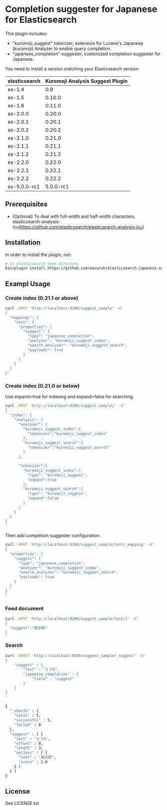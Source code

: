 Completion suggester for Japanese for Elasticsearch
==================================

This plugin includes:
* "kuromoji_suggest" tokenizer, extension for Lucene's Japanese (kuromoji) Analyzer to enable query completion.
* "japanese_completion" suggester, customized completion suggester for Japanese.

You need to install a version matching your Elasticsearch version:

| elasticsearch |  Kuromoji Analysis Suggest Plugin |
|---------------|-----------------------------|
| es-1.4        |     0.9         |
| es-1.5        |     0.10.0         |
| es-1.6        |     0.11.0         |
| es-2.0.0        |     0.20.0         |
| es-2.0.1        |     0.20.1         |
| es-2.0.2        |     0.20.2         |
| es-2.1.0        |     0.21.0         |
| es-2.1.1        |     0.21.1         |
| es-2.1.2        |     0.21.2         |
| es-2.2.0        |     0.22.0         |
| es-2.2.1        |     0.22.1         |
| es-2.2.2        |     0.22.2         |
| es-5.0.0-rc1    |     5.0.0-rc1      |


## Prerequisites
* (Optional) To deal with full-width and half-width characters, elasticsearch-analysis-icu(https://github.com/elasticsearch/elasticsearch-analysis-icu)

## Installation
In order to install the plugin, run:

```sh
# In elasticsearch home directory
bin/plugin install https://github.com/masaruh/elasticsearch-japanese-suggester/releases/download/0.20.0/elasticsearch-japanese-suggester-0.20.0.zip
```

## Exampl Usage

### Create index (0.21.1 or above)
```sh
curl -XPUT "http://localhost:9200/suggest_sample" -d'
{
  "mappings": {
    "test": {
      "properties": {
        "suggest": {
          "type": "japanese_completion",
          "analyzer": "kuromoji_suggest_index",
          "search_analyzer": "kuromoji_suggest_search",
          "payloads": true
        }
      }
    }
  }
}'
```

### Create index (0.21.0 or below)

Use expand=true for indexing and expand=false for searching.
```sh
curl -XPUT 'http://localhost:9200/suggest_sample/' -d'
{
  "index": {
    "analysis": {
      "analyzer": {
        "kuromoji_suggest_index":{
          "tokenizer":"kuromoji_suggest_index"
        },
        "kuromoji_suggest_search":{
          "tokenizer":"kuromoji_suggest_search"
        }
      },

      "tokenizer":{
        "kuromoji_suggest_index":{
          "type": "kuromoji_suggest",
          "expand":true
        },
        "kuromoji_suggest_search":{
          "type": "kuromoji_suggest",
          "expand":false
        }
      }
    }
  }
}
'
```

Then add completion suggester configuration:
```sh
curl -XPUT 'http://localhost:9200/suggest_sample/test/_mapping' -d'
{
  "properties": {
    "suggest": {
      "type": "japanese_completion",
      "analyzer": "kuromoji_suggest_index",
      "search_analyzer": "kuromoji_suggest_search",
      "payloads": true
    }
  }
}
'
```

### Feed document
```sh
curl -XPUT 'http://localhost:9200/suggest_sample/test/1' -d'
{
  "suggest":"東京駅"
}
```

### Search
```sh
curl -XPOST 'http://localhost:9200/suggest_sample/_suggest' -d'
{
    "suggest" : {
        "text" : "とうk",
        "japanese_completion" : {
            "field" : "suggest"
        }
    }
}
'

{
  "_shards" : {
    "total" : 5,
    "successful" : 5,
    "failed" : 0
  },
  "suggest" : [ {
    "text" : "とうk",
    "offset" : 0,
    "length" : 3,
    "options" : [ {
      "text" : "東京駅",
      "score" : 1.0
    } ]
  } ]
}

```



License
-------
See LICENSE.txt